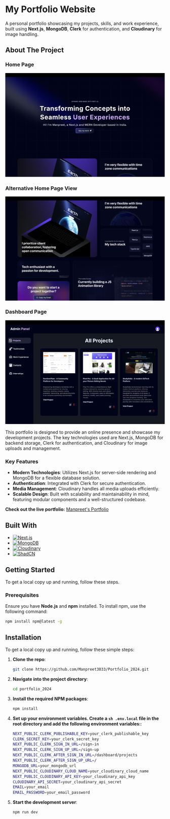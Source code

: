 <!-- PROJECT TITLE -->

# My Portfolio Website

A personal portfolio showcasing my projects, skills, and work experience, built using **Next.js**, **MongoDB**, **Clerk** for authentication, and **Cloudinary** for image handling.

## About The Project

### Home Page

![Home Page](public/homepage.png)

### Alternative Home Page View

![Home Page - Alternative](public/homepage2.png)

### Dashboard Page

![Dashboard Page](public/dashboard.png)

This portfolio is designed to provide an online presence and showcase my development projects. The key technologies used are Next.js, MongoDB for backend storage, Clerk for authentication, and Cloudinary for image uploads and management.

### Key Features

- **Modern Technologies**: Utilizes Next.js for server-side rendering and MongoDB for a flexible database solution.
- **Authentication**: Integrated with Clerk for secure authentication.
- **Media Management**: Cloudinary handles all media uploads efficiently.
- **Scalable Design**: Built with scalability and maintainability in mind, featuring modular components and a well-structured codebase.

**Check out the live portfolio:** [Manpreet's Portfolio](https://manpreets-portfolio.vercel.app/)

## Built With

- [![Next.js](https://img.shields.io/badge/next.js-000000?style=for-the-badge&logo=nextdotjs&logoColor=white)](https://nextjs.org/)
- [![MongoDB](https://img.shields.io/badge/mongodb-47A248?style=for-the-badge&logo=mongodb&logoColor=white)](https://www.mongodb.com/)
- [![Cloudinary](https://img.shields.io/badge/cloudinary-8B7BDA?style=for-the-badge&logo=cloudinary&logoColor=white)](https://cloudinary.com/)
- [![ShadCN](https://img.shields.io/badge/shadcn-000000?style=for-the-badge&logo=shadcn&logoColor=white)](https://shadcn.com/)

## Getting Started

To get a local copy up and running, follow these steps.

### Prerequisites

Ensure you have **Node.js** and **npm** installed. To install npm, use the following command:

```sh
npm install npm@latest -g
```

## Installation

To get a local copy up and running, follow these simple steps:

1. **Clone the repo**:

   ```sh
   git clone https://github.com/Manpreet3033/Portfolio_2024.git
   ```

2. **Navigate into the project directory**:

   ```sh
   cd portfolio_2024
   ```

3. **Install the required NPM packages**:

   ```sh
   npm install
   ```

4. **Set up your environment variables. Create a `sh .env.local` file in the root directory and add the following environment variables:**:

   ```sh
   NEXT_PUBLIC_CLERK_PUBLISHABLE_KEY=your_clerk_publishable_key
   CLERK_SECRET_KEY=your_clerk_secret_key
   NEXT_PUBLIC_CLERK_SIGN_IN_URL=/sign-in
   NEXT_PUBLIC_CLERK_SIGN_UP_URL=/sign-up
   NEXT_PUBLIC_CLERK_AFTER_SIGN_IN_URL=/dashboard/projects
   NEXT_PUBLIC_CLERK_AFTER_SIGN_UP_URL=/
   MONGODB_URL=your_mongodb_url
   NEXT_PUBLIC_CLOUDINARY_CLOUD_NAME=your_cloudinary_cloud_name
   NEXT_PUBLIC_CLOUDINARY_API_KEY=your_cloudinary_api_key
   CLOUDINARY_API_SECRET=your_cloudinary_api_secret
   EMAIL=your_email
   EMAIL_PASSWORD=your_email_password
   ```

5. **Start the development server**:
   ```sh
   npm run dev
   ```
